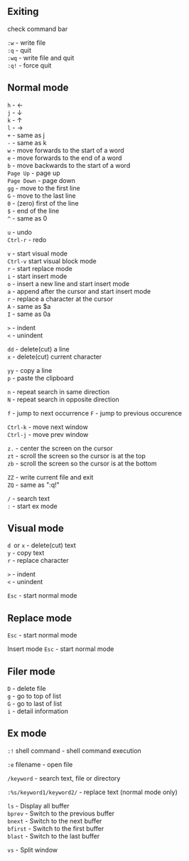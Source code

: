 ## Exiting
check command bar  

```:w``` - write file  
```:q``` - quit  
```:wq``` - write file and quit  
```:q!``` - force quit  

## Normal mode
```h``` - ←  
```j``` - ↓  
```k``` - ↑  
```l``` - →  
```+``` - same as j  
```-``` - same as k  
```w``` - move forwards to the start of a word  
```e``` - move forwards to the end of a word  
```b``` - move backwards to the start of a word  
```Page Up``` - page up  
```Page Down``` - page down  
```gg``` - move to the first line  
```G``` - move to the last line  
```0``` - (zero) first of the line  
```$``` - end of the line  
```^``` - same as 0  

```u``` - undo  
```Ctrl-r``` - redo  

```v``` - start visual mode  
```Ctrl-v``` start visual block mode  
```r``` - start replace mode  
```i``` - start insert mode  
```o``` - insert a new line and start insert mode  
```a``` - append after the cursor and start insert mode  
```r``` - replace a character at the cursor  
```A``` - same as $a  
```I``` - same as 0a  

```>``` - indent  
```<``` - unindent

```dd``` - delete(cut) a line  
```x``` - delete(cut) current character  

```yy``` - copy a line  
```p``` - paste the clipboard  

```n``` - repeat search in same direction  
```N``` - repeat search in opposite direction  

```f``` - jump to next occurrence
```F``` - jump to previous occurence

```Ctrl-k``` - move next window  
```Ctrl-j``` - move prev window  

```z.``` - center the screen on the cursor  
```zt``` - scroll the screen so the cursor is at the top  
```zb``` - scroll the screen so the cursor is at the bottom  

```ZZ``` - write current file and exit  
```ZQ``` - same as ":q!"  

```/``` - search text  
```:``` - start ex mode  

## Visual mode
```d ```or ```x``` - delete(cut) text  
```y``` - copy text  
```r``` - replace character  

```>``` - indent  
```<``` - unindent  

```Esc``` - start normal mode  

## Replace mode
```Esc``` - start normal mode  

Insert mode
```Esc``` - start normal mode  

## Filer mode
```D``` - delete file  
```g``` - go to top of list  
```G``` - go to last of list  
```i``` - detail information  

## Ex mode
```:!``` shell command - shell command execution  

```:e``` filename - open file  

```/keyword``` - search text, file or directory  

```:%s/keyword1/keyword2/``` - replace text (normal mode only)  

```ls``` - Display all buffer  
```bprev``` - Switch to the previous buffer  
```bnext``` - Switch to the next buffer  
```bfirst``` - Switch to the first buffer  
```blast``` - Switch to the last buffer  

```vs``` - Split window  
